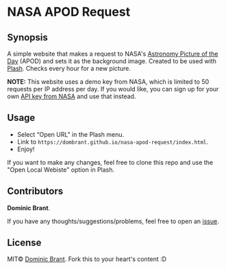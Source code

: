 # NASA APOD Request

## Synopsis

A simple website that makes a request to NASA's [Astronomy Picture of the Day](https://apod.nasa.gov/apod/) (APOD) and sets it as the background image. Created to be used with [Plash](https://github.com/sindresorhus/Plash). Checks every hour for a new picture.

**NOTE:** This website uses a demo key from NASA, which is limited to 50 requests per IP address per day. If you would like, you can sign up for your own [API key from NASA](https://api.nasa.gov) and use that instead.

## Usage

- Select “Open URL" in the Plash menu.
- Link to `https://dombrant.github.io/nasa-apod-request/index.html`.
- Enjoy!

If you want to make any changes, feel free to clone this repo and use the "Open Local Webiste" option in Plash.

## Contributors

**Dominic Brant**.

If you have any thoughts/suggestions/problems, feel free to open an [issue](https://github.com/dombrant/nasa-apod-request/issues).

## License

MIT© [Dominic Brant](https://dombrant.com). Fork this to your heart's content :D
